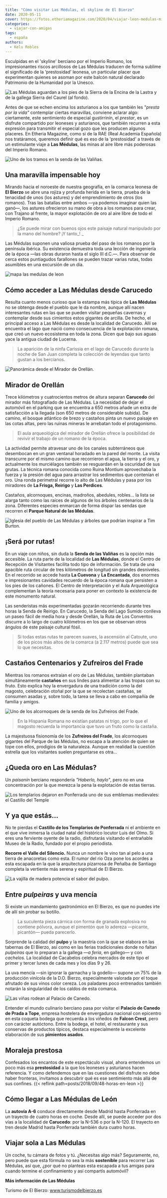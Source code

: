 ```yaml
---
title: "Cómo visitar Las Médulas, el skyline de El Bierzo"
date: 2020-05-11
cover: https://fotos.etheriamagazine.com/2020/04/viajar-leon-medulas-mirador-orellan.jpg
categories: 
  - viajar-con-amigas
tags: 
  - españa
authors: 
  - Kelu Robles
---
```


Esculpidas en el 'skyline' berciano por el Imperio Romano, los impresionantes riscos 
arcillosos de Las Médulas traducen de forma sublime el significado de la ‘prestosidad’ 
leonesa, un particular placer que experimentan quienes se asoman por este balcón natural 
declarado Patrimonio de la Humanidad por la Unesco. 

![Las Médulas aguardan a los pies de la Sierra de la Encina de la Lastra y de la gallega Sierra del Caurel (al fondo).](https://fotos.etheriamagazine.com/2020/04/viajar-sola-leon-medulas.jpg "Las Médulas aguardan a los pies de la Sierra de la Encina de la Lastra y de la gallega Sierra del Caurel (al fondo). © Kelu Robles")

Antes de que se echen encima los asturianos a los que también les "_presta por la vida"_ 
contemplar ciertas maravillas, conviene aclarar algo: ciertamente, este sentimiento de 
especial gustirrinín, el _prestar_, es un disfrute compartido por leoneses y asturianos, 
que también recurren a esta expresión para transmitir el especial gozo que les producen 
algunos placeres. En Etheria Magazine, como si de la RAE (Real Academia Española) nos 
tratáramos, queremos definir qué es eso de la 'prestosidad' a través de un estimulante 
viaje a **Las Médulas**, las minas al aire libre más poderosas del Imperio Romano. 

![Uno de los tramos en la senda de las Valiñas.](https://fotos.etheriamagazine.com/2020/04/viajar-medulas-leon-valinas.jpg "Uno de los tramos en la senda de las Valiñas. © KR")

## Una maravilla impensable hoy

Mirando hacia el noroeste de nuestra geografía, en la comarca leonesa de **El Bierzo** 
se abre una rojiza y profunda herida en la tierra, prueba de la tenacidad de unos (los 
astures) y del emprendimiento de otros (los romanos). Tras las batallas entre ambos —ya 
podemos imaginar quien las ganó—, los astures ofrecieron su mano de obra a los romanos 
para crear, con Trajano al frente, la mayor explotación de oro al aire libre de todo el 
Imperio Romano. 

> ¿Se puede mirar con buenos ojos este paisaje natural manipulado por la mano del hombre? 
> ¡Y tanto_! _ 

Las Médulas suponen una valiosa prueba del paso de los romanos por la península ibérica. 
Su existencia demuestra toda una lección de ingeniería de la época —las obras duraron 
hasta el siglo III d.C.—. Para observar de cerca estos puntiagudos farallones se pueden 
trazar varias rutas, todas asumibles en una excursión de un día. 

![mapa las medulas de leon](https://fotos.etheriamagazine.com/2020/04/viajar-leon-mapa-fundacion-medulas.jpg "Cartografía con los puntos más interesantes de Las Médulas. © Fundación Las Médulas")

## Cómo acceder a Las Médulas desde Carucedo

Resulta cuanto menos curioso que la estampa más típica de **Las Médulas** no se obtenga 
desde el pueblo que le da nombre, aunque allí nacen interesantes rutas en las que se 
pueden visitar pequeñas cavernas y contemplar desde sus cimientos estos gigantes de 
arcilla. De hecho, el principal acceso a Las Médulas es desde la localidad de Carucedo. 
Allí se encuentra el lago que nació como consecuencia de la explotación romana, que creó 
un nuevo ecosistema en toda la zona. Dicen que bajo sus aguas yace la antigua ciudad de 
Lucerna. 

> La aparición de la ninfa Carissia en el lago de Carucedo durante la noche de San Juan 
> completa la colección de leyendas que tanto gustan a los bercianos. 

![Panorámica desde el Mirador de Orellán.](https://fotos.etheriamagazine.com/2020/04/viajar-leon-medulas-mirador-orellan.jpg "Panorámica desde el Mirador de Orellán. © KR")

## Mirador de Orellán

Trece kilómetros y cuatrocientos metros de altura separan **Carucedo** del mirador más 
fotografiado de Las Médulas. La necesidad de dejar el automóvil en el parking que se 
encuentra a 650 metros añade un extra de satisfacción a la llegada (son 650 metros de 
considerable subida). De camino, el bosque atlántico de brezo y castaños pinta un nuevo 
paisaje en las cotas altas, pero las ruinas mineras le arrebatan todo el protagonismo. 

> El aula arqueológica del mirador de Orellán ofrece la posibilidad de revivir el trabajo 
> de un romano de la época. 

La actividad permite atravesar uno de los canales subterráneos que desembocan en un gran 
ventanal horadado en la pared del monte. La visita transcurre por el mismo camino que 
recorrieron el agua, la tierra y el oro, y actualmente los murciélagos también se 
resguardan en la oscuridad de sus grutas. La técnica romana conocida como Ruina Montium 
aprovechaba la fuerza y la presión del agua para arrastrar los sedimentos que contenían 
el oro. Una ronda perimetral recorre lo alto de Las Médulas y pasa por los miradores de 
**La Frisga, Reirigo** y **Las Perdices**. 

Castaños, alcornoques, encinas, madroños, abedules, robles... la lista se alarga tanto 
como las raíces de algunos de los árboles centenarios de la zona. Diferentes especies 
enmarcan de forma dispar las sendas que recorren el **Parque Natural de las Médulas**. 

![Iglesia del pueblo de Las Médulas y árboles que podrían inspirar a Tim Burton.](https://fotos.etheriamagazine.com/2020/04/viajar-sola-pueblo-medulas.jpg "Iglesia del pueblo de Las Médulas y árboles que podrían inspirar a Tim Burton. © KR")

## ¡Será por rutas!

En un viaje con niños, sin duda la **Senda de las Valiñas** es la opción más accesible. 
La ruta parte de la localidad de **Las Médulas**, donde el Centro de Recepción de 
Visitantes facilita todo tipo de información. Se trata de una apacible ruta circular de 
tres kilómetros de longitud sin grandes desniveles. En el recorrido se accede hasta **La 
Cuevona** y **La Encantada**, dos enormes e impresionantes cavidades recuerdo de la 
época romana que persisten a los pies de los cañones. El Centro de Interpretación y el 
Aula Arqueológica complementan la teoría necesaria para poner en contexto la existencia 
de este monumento natural. 

Las senderistas más experimentadas gozarán recorriendo durante tres horas la Senda de 
Reirigo. En Carucedo, la Senda del Lago Sumido conlleva un paseo fácil de media hora y 
desde Orellán, la Ruta de Los Conventos discurre a lo largo de cuatro kilómetros en los 
que se observan otros ángulos de este paisaje cultural fósil. 

> Si todas estas rutas te parecen suaves, la ascensión al Catoute, uno de los picos más 
> altos de la comarca (a 2.117 metros) puede que sea lo que necesitas. 

## Castaños Centenarios y Zufreiros del Frade

Mientras los romanos extraían el oro de Las Médulas, también plantaban simultáneamente 
**castaños** en sus lindes para alimentar a las tropas con su fruto. Esto explica hoy la 
envergadura de una tradición como la del magosto, celebración otoñal por la que se 
recolectan castañas, se consumen asadas y, sobre todo, la tarea se lleva a cabo en 
compañía de familia y amigos. 

![Uno de los alcornoques de la senda de los Zufreiros del Frade.](https://fotos.etheriamagazine.com/2020/04/viajar-leon-medulas-zufreiro.jpg "Uno de los alcornoques de la senda de los Zufreiros del Frade. © Javier Ortiz")

> En la Hispania Romana no existían patatas ni trigo, por lo que el magosto recuerda la 
> importancia que tuvo un fruto como la castaña. 

La majestuosa fisionomía de los **Zufreiros del Frade**, los alcornoques gigantes del 
Parque de las Médulas, no escapa a la atención de quien se tope con ellos, prodigios de 
la naturaleza. Aunque en realidad la cuestión estrella que los visitantes suelen 
preguntarse es otra... 

## ¿Queda oro en Las Médulas?

Un _paisanín_ berciano respondería _"Haberlo, haylo"_, pero no en una concentración por 
la que merezca la pena la explotación de estas tierras. 

![Los templarios dejaron en Ponferrada uno de sus emblemas medievales: el Castillo del Temple](https://fotos.etheriamagazine.com/2020/04/viajar-sola-leon-castillo-temple.jpg "Los templarios dejaron en Ponferrada uno de sus emblemas medievales: el Castillo del Temple. © Miguel E. Gil")

## Y ya que estás...

No te pierdas el **Castillo de los Templarios de Ponferrada** ni el ambiente en el que 
vive inmersa la ciudad natal del histórico locutor Luis del Olmo. Si eres una ferviente 
oyente de la radio, disfrutarás visitando el entrañable Museo de la Radio, fundado por 
el propio periodista. 

**Recorre el** **Valle del Silencio.** Nunca un nombre le vino tan al pelo a una tierra 
de anacoretas como esta. El rumor del río Oza pone los acordes a esta escapada en la que 
la arquitectura pizarrosa de Peñalba de Santiago completa la vertiente más serena y 
espiritual de El Bierzo. 

![La vajilla de madera potencia el sabor del pulpo.](https://fotos.etheriamagazine.com/2020/04/viajar-sola-leon-medulas-pulpo.jpg "La vajilla de madera potencia el sabor del pulpo. © Javier Lastras")

## Entre _pulpeiras_ y uva mencía

Si existe un mandamiento gastronómico en El Bierzo, es que no puedes irte de allí sin 
probar su botillo. 

> La suculenta pieza cárnica con forma de granada explosiva no contiene pólvora, aunque el 
> pimentón que lo adereza —picante, picantón— pueda parecerlo. 

Sorprende la calidad del **pulpo** y la maestría con la que se elabora en las tabernas 
de El Bierzo, así como en las ferias tradicionales donde no faltan _pulpeiras_ que lo 
preparan a la gallega —_a feria_, en gallego— y con _cachelos._ La localidad de 
Cacabelos celebra mercados de este tipo el primer y tercer lunes de cada mes y los días 
9 y 26. 

La uva mencía —sin ignorar la garnacha y la godello— supone un 75% de la producción 
vinícola de la D.O. Bierzo, especialmente valorada por el toque afrutado de sus vinos 
color cereza. Los paladares poco entrenados también notarán la singularidad de los 
caldos de esta comarca. 

![Las viñas rodean al Palacio de Canedo.](https://fotos.etheriamagazine.com/2020/04/viajar-sola-leon-prada-tope.jpg "Las viñas rodean al Palacio de Canedo. © Prada a Tope")

Entender el mundo culinario berciano pasa por visitar el **Palacio de Canedo de Prada a 
Tope**, empresa hostelera de envergadura nacional con epicentro en esta coqueta bodega 
que recuerda a los viñedos de **Falcon Crest**, pero con carácter autóctono. Entre la 
bodega, el hotel, el restaurante y sus conservas de productos típicos, destaca 
especialmente la excelente elaboración de sus **pimientos asados**. 

## Moraleja prestosa

Confesados los encantos de este espectáculo visual, ahora entendemos un poco más esa 
**prestosidad** a la que los leoneses y asturianos hacen referencia. Y como defendemos 
que en las cuestiones del disfrute no debe haber fronteras, invitamos a descubrir qué es 
ese sentimiento más allá de sus confines. {{< reflink 
path=posts/2018/09/48-horas-en-leon >}} 

## Cómo llegar a Las Médulas de León

La **autovía A-6** conduce directamente desde Madrid hasta Ponferrada en un trayecto de 
cuatro horas en coche. Desde allí, se puede acceder por dos vías a la localidad de 
**Carucedo**: por la N-536 o por la N-120. El trayecto en tren desde Madrid hasta 
Ponferrada también dura cuatro horas. 

## Viajar sola a Las Médulas

Un coche, tu cámara de fotos y tú. ¿Necesitas algo más? Seguramente, no, pero puede que 
esta fórmula no sea la más **sostenible** para recorrer Las Médulas, así que, ¿por qué 
no planteas esta escapada a tus amigas para cuando termine el confinamiento y así 
compartís automóvil? 

**Más información de Las Médulas** 

Turismo de El Bierzo: www.turismodelbierzo.es
